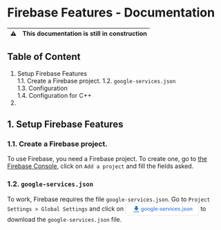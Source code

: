 # Firebase Features - Documentation
|:warning:| This documentation is still in construction|
|:---:|:---
## Table of Content
1. Setup Firebase Features</br>
  1.1. Create a Firebase project.
  1.2. `google-services.json`</br>
  1.3. Configuration</br>
  1.4. Configuration for C++</br>
3. 

## 1. Setup Firebase Features
### 1.1. Create a Firebase project.
To use Firebase, you need a Firebase project. To create one, go to [the Firebase Console](https://console.firebase.google.com/u/0/), click on `Add a project` and fill the fields asked.
### 1.2. `google-services.json`
To work, Firebase requires the file `google-services.json`. Go to `Project Settings > Global Settings` and click on <img align="center" width="170" height="30" src="https://github.com/Pandoa/FirebaseFeatures/blob/main/Images/download-gs.png?raw=true"> to download the `google-services.json` file.
